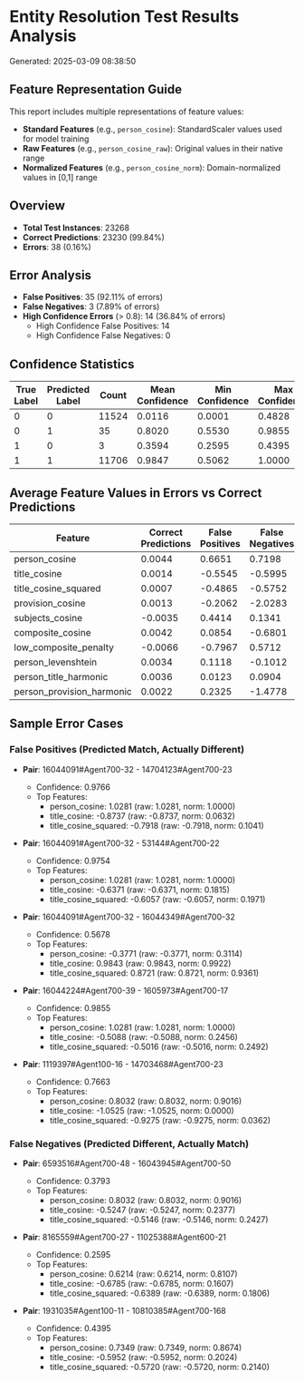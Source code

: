 # Entity Resolution Test Results Analysis

Generated: 2025-03-09 08:38:50

## Feature Representation Guide

This report includes multiple representations of feature values:

- **Standard Features** (e.g., `person_cosine`): StandardScaler values used for model training
- **Raw Features** (e.g., `person_cosine_raw`): Original values in their native range
- **Normalized Features** (e.g., `person_cosine_norm`): Domain-normalized values in [0,1] range

## Overview

- **Total Test Instances**: 23268
- **Correct Predictions**: 23230 (99.84%)
- **Errors**: 38 (0.16%)

## Error Analysis

- **False Positives**: 35 (92.11% of errors)
- **False Negatives**: 3 (7.89% of errors)
- **High Confidence Errors** (> 0.8): 14 (36.84% of errors)
  - High Confidence False Positives: 14
  - High Confidence False Negatives: 0

## Confidence Statistics

| True Label | Predicted Label | Count | Mean Confidence | Min Confidence | Max Confidence |
|------------|-----------------|-------|-----------------|---------------|---------------|
| 0 | 0 | 11524 | 0.0116 | 0.0001 | 0.4828 |
| 0 | 1 | 35 | 0.8020 | 0.5530 | 0.9855 |
| 1 | 0 | 3 | 0.3594 | 0.2595 | 0.4395 |
| 1 | 1 | 11706 | 0.9847 | 0.5062 | 1.0000 |

## Average Feature Values in Errors vs Correct Predictions

| Feature | Correct Predictions | False Positives | False Negatives |
|---------|---------------------|----------------|----------------|
| person_cosine | 0.0044 | 0.6651 | 0.7198 |
| title_cosine | 0.0014 | -0.5545 | -0.5995 |
| title_cosine_squared | 0.0007 | -0.4865 | -0.5752 |
| provision_cosine | 0.0013 | -0.2062 | -2.0283 |
| subjects_cosine | -0.0035 | 0.4414 | 0.1341 |
| composite_cosine | 0.0042 | 0.0854 | -0.6801 |
| low_composite_penalty | -0.0066 | -0.7967 | 0.5712 |
| person_levenshtein | 0.0034 | 0.1118 | -0.1012 |
| person_title_harmonic | 0.0036 | 0.0123 | 0.0904 |
| person_provision_harmonic | 0.0022 | 0.2325 | -1.4778 |

## Sample Error Cases

### False Positives (Predicted Match, Actually Different)

- **Pair**: 16044091#Agent700-32 - 14704123#Agent700-23
  - Confidence: 0.9766
  - Top Features:
    - person_cosine: 1.0281 (raw: 1.0281, norm: 1.0000)
    - title_cosine: -0.8737 (raw: -0.8737, norm: 0.0632)
    - title_cosine_squared: -0.7918 (raw: -0.7918, norm: 0.1041)

- **Pair**: 16044091#Agent700-32 - 53144#Agent700-22
  - Confidence: 0.9754
  - Top Features:
    - person_cosine: 1.0281 (raw: 1.0281, norm: 1.0000)
    - title_cosine: -0.6371 (raw: -0.6371, norm: 0.1815)
    - title_cosine_squared: -0.6057 (raw: -0.6057, norm: 0.1971)

- **Pair**: 16044091#Agent700-32 - 16044349#Agent700-32
  - Confidence: 0.5678
  - Top Features:
    - person_cosine: -0.3771 (raw: -0.3771, norm: 0.3114)
    - title_cosine: 0.9843 (raw: 0.9843, norm: 0.9922)
    - title_cosine_squared: 0.8721 (raw: 0.8721, norm: 0.9361)

- **Pair**: 16044224#Agent700-39 - 1605973#Agent700-17
  - Confidence: 0.9855
  - Top Features:
    - person_cosine: 1.0281 (raw: 1.0281, norm: 1.0000)
    - title_cosine: -0.5088 (raw: -0.5088, norm: 0.2456)
    - title_cosine_squared: -0.5016 (raw: -0.5016, norm: 0.2492)

- **Pair**: 1119397#Agent100-16 - 14703468#Agent700-23
  - Confidence: 0.7663
  - Top Features:
    - person_cosine: 0.8032 (raw: 0.8032, norm: 0.9016)
    - title_cosine: -1.0525 (raw: -1.0525, norm: 0.0000)
    - title_cosine_squared: -0.9275 (raw: -0.9275, norm: 0.0362)

### False Negatives (Predicted Different, Actually Match)

- **Pair**: 6593516#Agent700-48 - 16043945#Agent700-50
  - Confidence: 0.3793
  - Top Features:
    - person_cosine: 0.8032 (raw: 0.8032, norm: 0.9016)
    - title_cosine: -0.5247 (raw: -0.5247, norm: 0.2377)
    - title_cosine_squared: -0.5146 (raw: -0.5146, norm: 0.2427)

- **Pair**: 8165559#Agent700-27 - 11025388#Agent600-21
  - Confidence: 0.2595
  - Top Features:
    - person_cosine: 0.6214 (raw: 0.6214, norm: 0.8107)
    - title_cosine: -0.6785 (raw: -0.6785, norm: 0.1607)
    - title_cosine_squared: -0.6389 (raw: -0.6389, norm: 0.1806)

- **Pair**: 1931035#Agent100-11 - 10810385#Agent700-168
  - Confidence: 0.4395
  - Top Features:
    - person_cosine: 0.7349 (raw: 0.7349, norm: 0.8674)
    - title_cosine: -0.5952 (raw: -0.5952, norm: 0.2024)
    - title_cosine_squared: -0.5720 (raw: -0.5720, norm: 0.2140)

